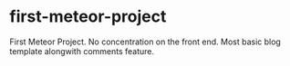 # first-meteor-project
First Meteor Project. No concentration on the front end. Most basic blog template alongwith comments feature.
